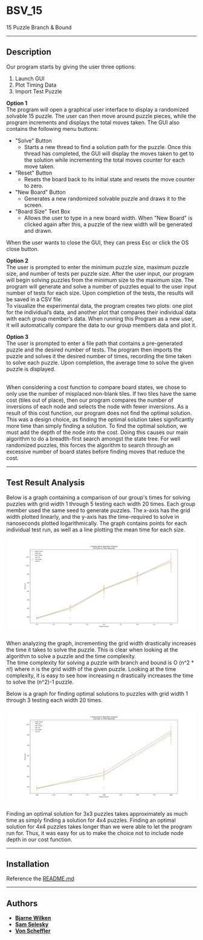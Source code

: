 # BSV_15

15 Puzzle Branch & Bound
***
## Description

Our program starts by giving the user three options: 
1. Launch GUI
2. Plot Timing Data
3. Import Test Puzzle 

**Option 1**<br>
The program will open a graphical user interface to display a randomized solvable 15 puzzle. 
The user can then move around puzzle pieces, while the program increments and displays the total moves taken. 
The GUI also contains the following menu buttons:<br>
 * "Solve" Button
   * Starts a new thread to find a solution path for the puzzle. 
     Once this thread has completed, the GUI will display the moves taken to get to the solution while incrementing the total moves counter for each move taken.
 * "Reset" Button
   * Resets the board back to its initial state and resets the move counter to zero.
 * "New Board" Button
   * Generates a new randomized solvable puzzle and draws it to the screen.
 * "Board Size" Text Box
   * Allows the user to type in a new board width.
     When "New Board" is clicked again after this, a puzzle of the new width will be generated and drawn.

 When the user wants to close the GUI, they can press Esc or click the OS close button.

**Option 2**<br> 
The user is prompted to enter the minimum puzzle size, maximum puzzle size, and number of tests per puzzle size. 
After the user input, our program will begin solving puzzles from the minimum size to the maximum size. 
The program will generate and solve a number of puzzles equal to the user input number of tests for each size. 
Upon completion of the tests, the results will be saved in a CSV file.  
To visualize the experimental data, the program creates two plots: 
one plot for the individual’s data, and another plot that compares their individual data with each group member’s data. 
When running this Program as a new user, it will automatically compare the data to our group members data and plot it. 

**Option 3**<br> 
The user is prompted to enter a file path that contains a pre-generated puzzle and the desired number of tests. 
The program then imports the puzzle and solves it the desired number of times, recording the time taken to solve each puzzle. 
Upon completion, the average time to solve the given puzzle is displayed.

<br>
When considering a cost function to compare board states, we chose to only use the number of misplaced non-blank tiles.
If two tiles have the same cost (tiles out of place), then our program compares the number of inversions of each node and selects the node with fewer inversions.
As a result of this cost function, our program does not find the optimal solution.
This was a design choice, as finding the optimal solution takes significantly more time than simply finding a solution.
To find the optimal solution, we must add the depth of the node into the cost.
Doing this causes our main algorithm to do a breadth-first search amongst the state tree.
For well randomized puzzles, this forces the algorithm to search through an excessive number of board states before finding moves that reduce the cost.


***
## Test Result Analysis


Below is a graph containing a comparison of our group's times for solving puzzles with grid width 1 through 5 testing each width 20 times.
Each group member used the same seed to generate puzzles.
The x-axis has the grid width plotted linearly, and the y-axis has the time-required to solve in nanoseconds plotted logarithmically. 
The graph contains points for each individual test run, as well as a line plotting the mean time for each size.

![any_solution_time.png](plots/any_solution_time.png)

When analyzing the graph, incrementing the grid width drastically increases the time it takes to solve the puzzle. 
This is clear when looking at the algorithm to solve a puzzle and the time complexity.  
The time complexity for solving a puzzle with branch and bound is O (n^2 * n!) where n is the grid width of the given puzzle. 
Looking at the time complexity, it is easy to see how increasing n drastically increases the time to solve the (n^2)-1 puzzle.

Below is a graph for finding optimal solutions to puzzles with grid width 1 through 3 testing each width 20 times.

![optimal_solution_time.png](plots/optimal_solution_time.png)

Finding an optimal solution for 3x3 puzzles takes approximately as much time as simply finding a solution for 4x4 puzzles.
Finding an optimal solution for 4x4 puzzles takes longer than we were able to let the program run for.
Thus, it was easy for us to make the choice not to include node depth in our cost function.
***
## Installation

Reference the [README.md](README.md)

***
## Authors 

* [**Bjarne Wilken**](https://github.com/B-DUB99)
* [**Sam Selesky**](https://github.com/samselesky)
* [**Von Scheffler**](https://github.com/vscheff)
